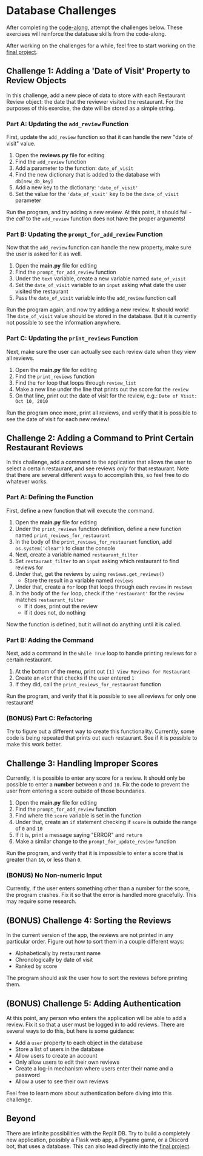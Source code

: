 # Database Challenges
After completing the [code-along](RestaurantReviewCodeAlong.md), attempt the challenges below. These exercises will reinforce the database skills from the code-along.

After working on the challenges for a while, feel free to start working on the [final project](../FinalProject/StudentDesc.md).

## Challenge 1: Adding a 'Date of Visit' Property to Review Objects
In this challenge, add a new piece of data to store with each Restaurant Review object: the date that the reviewer visited the restaurant. For the purposes of this exercise, the date will be stored as a simple string.

### Part A: Updating the `add_review` Function
First, update the `add_review` function so that it can handle the new "date of visit" value.

1. Open the **reviews.py** file for editing
1. Find the `add_review` function
1. Add a parameter to the function: `date_of_visit`
1. Find the new dictionary that is added to the database with `db[new_db_key]`
1. Add a new key to the dictionary: `'date_of_visit'`
1. Set the value for the `'date_of_visit'` key to be the `date_of_visit` parameter

Run the program, and try adding a new review. At this point, it should fail - the _call_ to the `add_review` function does not have the proper arguments!

### Part B: Updating the `prompt_for_add_review` Function
Now that the `add_review` function can handle the new property, make sure the user is asked for it as well.

1. Open the **main.py** file for editing
1. Find the `prompt_for_add_review` function
1. Under the `text` variable, create a new variable named `date_of_visit`
1. Set the `date_of_visit` variable to an `input` asking what date the user visited the restaurant
1. Pass the `date_of_visit` variable into the `add_review` function call

Run the program again, and now try adding a new review. It should work! The `date_of_visit` value should be stored in the database. But it is currently not possible to see the information anywhere.

### Part C: Updating the `print_reviews` Function
Next, make sure the user can actually see each review date when they view all reviews.

1. Open the **main.py** file for editing
1. Find the `print_reviews` function
1. Find the `for` loop that loops through `review_list`
1. Make a new line under the line that prints out the score for the `review`
1. On that line, print out the date of visit for the review, e.g.: `Date of Visit: Oct 10, 2010`

Run the program once more, print all reviews, and verify that it is possible to see the date of visit for each new review!

## Challenge 2: Adding a Command to Print Certain Restaurant Reviews
In this challenge, add a command to the application that allows the user to select a certain restaurant, and see reviews _only_ for that restaurant. Note that there are several different ways to accomplish this, so feel free to do whatever works.

### Part A: Defining the Function
First, define a new function that will execute the command.

1. Open the **main.py** file for editing
1. Under the `print_reviews` function definition, define a new function named `print_reviews_for_restaurant`
1. In the body of the `print_reviews_for_restaurant` function, add `os.system('clear')` to clear the console
1. Next, create a variable named `restaurant_filter`
1. Set `restaurant_filter` to an `input` asking which restaurant to find reviews for
1. Under that, get the reviews by using `reviews.get_reviews()`
    - Store the result in a variable named `reviews`
1. Under that, create a `for` loop that loops through each `review` in `reviews`
1. In the body of the `for` loop, check if the `'restaurant'` for the `review` matches `restaurant_filter`
    - If it does, print out the review
    - If it does not, do nothing

Now the function is defined, but it will not do anything until it is called.

### Part B: Adding the Command
Next, add a command in the `while True` loop to handle printing reviews for a certain restaurant.

1. At the bottom of the menu, print out `[1] View Reviews for Restaurant`
1. Create an `elif` that checks if the user entered `1`
1. If they did, call the `print_reviews_for_restaurant` function

Run the program, and verify that it is possible to see all reviews for only one restaurant!

### (BONUS) Part C: Refactoring
Try to figure out a different way to create this functionality. Currently, some code is being repeated that prints out each restaurant. See if it is possible to make this work better.

## Challenge 3: Handling Improper Scores
Currently, it is possible to enter any score for a review. It should only be possible to enter a **number** between `0` and `10`. Fix the code to prevent the user from entering a score outside of those boundaries.

1. Open the **main.py** file for editing
1. Find the `prompt_for_add_review` function
1. Find where the `score` variable is set in the function
1. Under that, create an `if` statement checking if `score` is outside the range of `0` and `10`
1. If it is, print a message saying "ERROR" and `return`
1. Make a similar change to the `prompt_for_update_review` function

Run the program, and verify that it is impossible to enter a score that is greater than `10`, or less than `0`.

### (BONUS) No Non-numeric Input
Currently, if the user enters something other than a number for the score, the program crashes. Fix it so that the error is handled more gracefully. This may require some research.

## (BONUS) Challenge 4: Sorting the Reviews
In the current version of the app, the reviews are not printed in any particular order. Figure out how to sort them in a couple different ways:

- Alphabetically by restaurant name
- Chronologically by date of visit
- Ranked by score

The program should ask the user how to sort the reviews before printing them.

## (BONUS) Challenge 5: Adding Authentication
At this point, any person who enters the application will be able to add a review. Fix it so that a user must be logged in to add reviews. There are several ways to do this, but here is some guidance:

- Add a `user` property to each object in the database
- Store a list of users in the database
- Allow users to create an account
- Only allow users to edit their own reviews
- Create a log-in mechanism where users enter their name and a password
- Allow a user to see their own reviews

Feel free to learn more about authentication before diving into this challenge.

## Beyond
There are infinite possibilities with the Replit DB. Try to build a completely new application, possibly a Flask web app, a Pygame game, or a Discord bot, that uses a database. This can also lead directly into the [final project](../FinalProject/StudentDesc.md).
